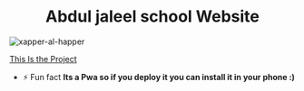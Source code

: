 <h1 align="center">Abdul jaleel school Website</h1>
<p align="left"> <img src="https://komarev.com/ghpvc/?username=xapper-al-happer&label=Profile%20views&color=0e75b6&style=flat" alt="xapper-al-happer" /> </p>

[This Is the Project](https://abdul-jaleel-al-fahim-school.web.app/)

- ⚡ Fun fact **Its a Pwa so if you deploy it you can install it in your phone :)**
